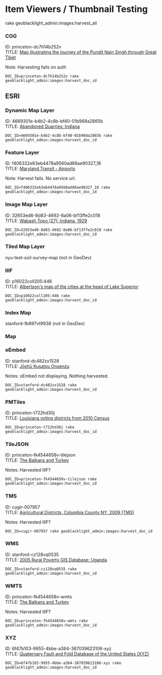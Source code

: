 # Item Viewers / Thumbnail Testing

rake geoblacklight_admin:images:harvest_all

### COG
ID: princeton-dc7h14b252v \
TITLE: [Map illustrating the journey of the Pundit Nain Singh through Great Tibet](http://localhost:3000/catalog/princeton-dc7h14b252v)

Note: Harvesting fails on auth
```
DOC_ID=princeton-dc7h14b252v rake geoblacklight_admin:images:harvest_doc_id
```

## ESRI
### Dynamic Map Layer
ID: 4669301e-b4b2-4c8b-bf40-01b968a2865b \
TITLE: [Abandoned Quarries: Indiana](http://localhost:3000/catalog/4669301e-b4b2-4c8b-bf40-01b968a2865b)

```
DOC_ID=4669301e-b4b2-4c8b-bf40-01b968a2865b rake geoblacklight_admin:images:harvest_doc_id
```

### Feature Layer
ID: f406332e63eb4478a9560ad86ae90327_18 \
TITLE: [Maryland Transit - Airports](http://localhost:3000/catalog/f406332e63eb4478a9560ad86ae90327_18)

Note: Harvest fails. No service url.
```
DOC_ID=f406332e63eb4478a9560ad86ae90327_18 rake geoblacklight_admin:images:harvest_doc_id
```

### Image Map Layer
ID: 32653ed6-8d83-4692-8a06-bf13ffe2c018 \
TITLE: [Wabash Topo (27): Indiana, 1929](http://localhost:3000/catalog/32653ed6-8d83-4692-8a06-bf13ffe2c018)

```
DOC_ID=32653ed6-8d83-4692-8a06-bf13ffe2c018 rake geoblacklight_admin:images:harvest_doc_id
```

### Tiled Map Layer
nyu-test-soil-survey-map (not in GeoDev)

### IIIF
ID: p16022coll205:446 \
TITLE: [Albertson's map of the cities at the head of Lake Superior](http://localhost:3000/catalog/p16022coll205:446)

```
DOC_ID=p16022coll205:446 rake geoblacklight_admin:images:harvest_doc_id
```

### Index Map
stanford-fb897vt9938 (not in GeoDev)

### Map

### oEmbed
ID: stanford-dc482zx1528 \
TITLE: [Jōshū Kusatsu Onsenzu](http://localhost:3000/catalog/stanford-dc482zx1528)

Notes: oEmbed not displaying. Nothing harvested.
```
DOC_ID=stanford-dc482zx1528 rake geoblacklight_admin:images:harvest_doc_id
```

### PMTiles
ID: princeton-t722hd30j \
TITLE: [Louisiana voting districts from 2010 Census](http://localhost:3000/catalog/princeton-t722hd30j)

```
DOC_ID=princeton-t722hd30j rake geoblacklight_admin:images:harvest_doc_id
```

### TileJSON
ID: princeton-fk4544658v-tilejson \
TITLE: [The Balkans and Turkey](http://localhost:3000/catalog/princeton-fk4544658v-tilejson)

Notes: Harvested IIIF?
```
DOC_ID=princeton-fk4544658v-tilejson rake geoblacklight_admin:images:harvest_doc_id
```

### TMS
ID: cugir-007957 \
TITLE: [Agricultural Districts, Columbia County NY, 2009 (TMS)](http://localhost:3000/catalog/cugir-007957)

Notes: Harvested IIIF?
```
DOC_ID=cugir-007957 rake geoblacklight_admin:images:harvest_doc_id
```

### WMS
ID: stanford-cz128vq0535 \
TITLE: [2005 Rural Poverty GIS Database: Uganda](http://localhost:3000/catalog/stanford-cz128vq0535)

```
DOC_ID=stanford-cz128vq0535 rake geoblacklight_admin:images:harvest_doc_id
```

### WMTS
ID: princeton-fk4544658v-wmts \
TITLE: [The Balkans and Turkey](http://localhost:3000/catalog/princeton-fk4544658v-wmts)

Notes: Harvested IIIF?
```
DOC_ID=princeton-fk4544658v-wmts rake geoblacklight_admin:images:harvest_doc_id
```

### XYZ
ID: 6f47b103-9955-4bbe-a364-387039623106-xyz \
TITLE: [Quaternary Fault and Fold Database of the United States (XYZ)](http://localhost:3000/catalog/6f47b103-9955-4bbe-a364-387039623106-xyz)

```
DOC_ID=6f47b103-9955-4bbe-a364-387039623106-xyz rake geoblacklight_admin:images:harvest_doc_id
```
